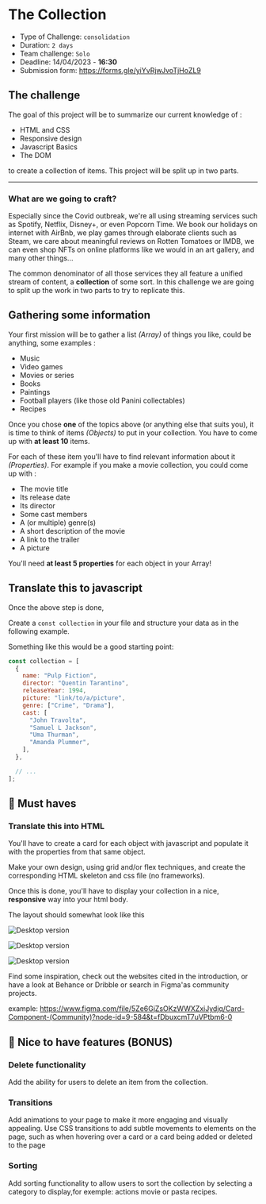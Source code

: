 # The Collection

- Type of Challenge: `consolidation`
- Duration: `2 days`
- Team challenge: `Solo`
- Deadline: 14/04/2023 - **16:30**
- Submission form: https://forms.gle/yiYvRjwJvoTjHoZL9

## The challenge

The goal of this project will be to summarize our current knowledge of :

- HTML and CSS
- Responsive design
- Javascript Basics
- The DOM

to create a collection of items.
This project will be split up in two parts.

---

### What are we going to craft?

Especially since the Covid outbreak, we're all using streaming services such as Spotify, Netflix, Disney+, or even Popcorn Time. We book our holidays on internet with AirBnb, we play games through elaborate clients such as Steam, we care about meaningful reviews on Rotten Tomatoes or IMDB, we can even shop NFTs on online platforms like we would in an art gallery, and many other things...

The common denominator of all those services they all feature a unified stream of content, a **collection** of some sort. In this challenge we are going to split up the work in two parts to try to replicate this.

## Gathering some information

Your first mission will be to gather a list _(Array)_ of things you like, could be anything, some examples :

- Music
- Video games
- Movies or series
- Books
- Paintings
- Football players (like those old Panini collectables)
- Recipes

Once you chose **one** of the topics above (or anything else that suits you), it is time to think of items _(Objects)_ to put in your collection. You have to come up with **at least 10** items.

For each of these item you'll have to find relevant information about it _(Properties)_. For example if you make a movie collection, you could come up with :

- The movie title
- Its release date
- Its director
- Some cast members
- A (or multiple) genre(s)
- A short description of the movie
- A link to the trailer
- A picture

You'll need **at least 5 properties** for each object in your Array!

## Translate this to javascript

Once the above step is done,

Create a `const collection` in your file and structure your data as in the following example.

Something like this would be a good starting point:

```javascript
const collection = [
  {
    name: "Pulp Fiction",
    director: "Quentin Tarantino",
    releaseYear: 1994,
    picture: "link/to/a/picture",
    genre: ["Crime", "Drama"],
    cast: [
      "John Travolta",
      "Samuel L Jackson",
      "Uma Thurman",
      "Amanda Plummer",
    ],
  },

  // ...
];
```

## 🌱 Must haves

### Translate this into HTML

You'll have to create a card for each object with javascript and populate it with the properties from that same object.

Make your own design, using grid and/or flex techniques, and create the corresponding HTML skeleton and css file (no frameworks).

Once this is done, you'll have to display your collection in a nice, **responsive** way into your html body.

The layout should somewhat look like this

![Desktop version](collection_desktop.png)

![Desktop version](collection_mobile.png)

![Desktop version](collection_card.png)

Find some inspiration, check out the websites cited in the introduction, or have a look at Behance or Dribble or search in Figma'as community projects.

example: https://www.figma.com/file/5Ze6GjZsOKzWWXZxiJydjq/Card-Component-(Community)?node-id=9-584&t=fDbuxcmT7uVPtbm6-0

## 🌼 Nice to have features (BONUS)

### Delete functionality
Add the ability for users to delete an item from the collection.

### Transitions
Add animations to your page to make it more engaging and visually appealing. Use CSS transitions to add subtle movements to elements on the page, such as when hovering over a card or a card being added or deleted to the page

### Sorting
Add sorting functionality to allow users to sort the collection by selecting a category to display,for exemple: actions movie or  pasta recipes. 

